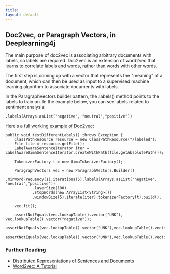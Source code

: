 ```yaml
---
title: 
layout: default
---
```


## Doc2vec, or Paragraph Vectors, in Deeplearning4j

The main purpose of doc2vec is associating arbitrary documents with labels, so labels are required. Doc2vec is an extension of word2vec that learns to correlate labels and words, rather than words with other words.

The first step is coming up with a vector that represents the "meaning" of a document, which can then be used as input to a supervised machine learning algorithm to associate documents with labels.

In the ParagraphVectors builder pattern, the .labels() method points to the labels to train on. In the example below, you can see labels related to sentiment analysis:

    .labels(Arrays.asList("negative", "neutral","positive"))

Here's a [full working example of Doc2vec](https://github.com/deeplearning4j/deeplearning4j/blob/master/deeplearning4j-scaleout/deeplearning4j-nlp/src/test/java/org/deeplearning4j/models/paragraphvectors/ParagraphVectorsTest.java#L63-63):

    public void testDifferentLabels() throws Exception {
        ClassPathResource resource = new ClassPathResource("/labeled");
        File file = resource.getFile();
        LabelAwareSentenceIterator iter = LabelAwareUimaSentenceIterator.createWithPath(file.getAbsolutePath());

        TokenizerFactory t = new UimaTokenizerFactory();

        ParagraphVectors vec = new ParagraphVectors.Builder()
                .minWordFrequency(1).iterations(5).labels(Arrays.asList("negative", "neutral","positive"))
                .layerSize(100)
                .stopWords(new ArrayList<String>())
                .windowSize(5).iterate(iter).tokenizerFactory(t).build();

        vec.fit();

        assertNotEquals(vec.lookupTable().vector("UNK"), vec.lookupTable().vector("negative"));
        assertNotEquals(vec.lookupTable().vector("UNK"),vec.lookupTable().vector("positive"));
        assertNotEquals(vec.lookupTable().vector("UNK"),vec.lookupTable().vector("neutral"));}

### Further Reading

* [Distributed Representations of Sentences and Documents](https://cs.stanford.edu/~quocle/paragraph_vector.pdf)
* [Word2vec: A Tutorial](../word2vec.html)
